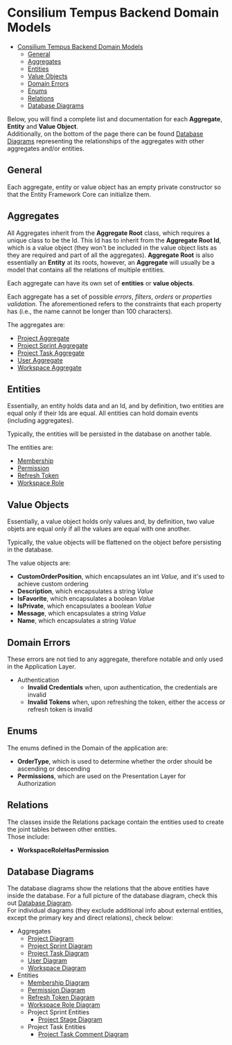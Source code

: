 # Consilium Tempus Backend Domain Models

* [Consilium Tempus Backend Domain Models](#consilium-tempus-backend-domain-models)
  * [General](#general)
  * [Aggregates](#aggregates)
  * [Entities](#entities)
  * [Value Objects](#value-objects)
  * [Domain Errors](#domain-errors)
  * [Enums](#enums)
  * [Relations](#relations)
  * [Database Diagrams](#database-diagrams)

Below, you will find a complete list and documentation for each **Aggregate**, **Entity** and **Value Object**.
<br>
Additionally, on the bottom of the page there can be found [Database Diagrams](#database-diagrams) 
representing the relationships of the aggregates with other aggregates and/or entities.

## General

Each aggregate, entity or value object has an empty private constructor
so that the Entity Framework Core can initialize them.

## Aggregates

All Aggregates inherit from the **Aggregate Root** class, which requires a unique class to be the Id.
This Id has to inherit from the **Aggregate Root Id**, which is a value object
(they won't be included in the value object lists as they are required and part of all the aggregates).
**Aggregate Root** is also essentially an **Entity** at its roots,
however, an **Aggregate** will usually be a model that contains all the relations of multiple entities.

Each aggregate can have its own set of **entities** or **value objects**.

Each aggregate has a set of possible *errors*, *filters*, *orders* or *properties validation*.
The aforementioned refers to the constraints that each property has
(i.e., the name cannot be longer than 100 characters).

The aggregates are:

- [Project Aggregate](domain/aggregates/Aggregate.Project.md)
- [Project Sprint Aggregate](domain/aggregates/Aggregate.Project.md)
- [Project Task Aggregate](domain/aggregates/Aggregate.ProjectTask.md)
- [User Aggregate](domain/aggregates/Aggregate.User)
- [Workspace Aggregate](domain/aggregates/Aggregate.Workspace)

## Entities

Essentially, an entity holds data and an Id, and by definition, two entities are equal only if their Ids are equal.
All entities can hold domain events (including aggregates).

Typically, the entities will be persisted in the database on another table.

The entities are:

- [Membership](domain/entities/Entity.Membership.md)
- [Permission](domain/entities/Entity.Permission.md)
- [Refresh Token](domain/entities/Entity.RefreshToken.md)
- [Workspace Role](domain/entities/Entity.WorkspaceRole.md)

## Value Objects

Essentially, a value object holds only values and, by definition,
two value objets are equal only if all the values are equal with one another.

Typically, the value objects will be flattened on the object before persisting in the database.

The value objects are:

- **CustomOrderPosition**, which encapsulates an int *Value,* and it's used to achieve custom ordering
- **Description**, which encapsulates a string *Value*
- **IsFavorite**, which encapsulates a boolean *Value*
- **IsPrivate**, which encapsulates a boolean *Value*
- **Message**, which encapsulates a string *Value*
- **Name**, which encapsulates a string *Value*

## Domain Errors

These errors are not tied to any aggregate, therefore notable and only used in the Application Layer.

- Authentication
  - **Invalid Credentials** when, upon authentication, the credentials are invalid
  - **Invalid Tokens** when, upon refreshing the token, either the access or refresh token is invalid

## Enums

The enums defined in the Domain of the application are:

- **OrderType**, which is used to determine whether the order should be ascending or descending
- **Permissions**, which are used on the Presentation Layer for Authorization

## Relations

The classes inside the Relations package contain the entities used to create the joint tables between other entities.
<br>
Those include:

- **WorkspaceRoleHasPermission**

## Database Diagrams

The database diagrams show the relations that the above entities have inside the database.
For a full picture of the database diagram, check this out [Database Diagram](Database.Diagram.md).
<br>
For individual diagrams (they exclude additional info about external entities, 
except the primary key and direct relations), check below:

- Aggregates
  - [Project Diagram](domain/diagrams/aggregates/Diagram.Project.md)
  - [Project Sprint Diagram](domain/diagrams/aggregates/Diagram.ProjectSprint.md)
  - [Project Task Diagram](domain/diagrams/aggregates/Diagram.ProjectTask.md)
  - [User Diagram](domain/diagrams/aggregates/Diagram.User.md)
  - [Workspace Diagram](domain/diagrams/aggregates/Diagram.Workspace.md)
- Entities
  - [Membership Diagram](domain/diagrams/entities/Diagram.Membership.md)
  - [Permission Diagram](domain/diagrams/entities/Diagram.Permission.md)
  - [Refresh Token Diagram](domain/diagrams/entities/Diagram.RefreshToken.md)
  - [Workspace Role Diagram](domain/diagrams/entities/Diagram.WorkspaceRole.md)
  - Project Sprint Entities
    - [Project Stage Diagram](domain/diagrams/entities/project-sprint/Diagram.ProjectStage.md)
  - Project Task Entities
    - [Project Task Comment Diagram](domain/diagrams/entities/project-task/Diagram.ProjectTaskComment.md)
